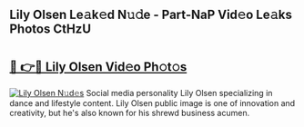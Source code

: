 ## Lily Olsen Le𝚊k𝚎d N𝚞𝚍e - Part-NaP Vid𝚎o Le𝚊ks Photos CtHzU

# <h2><a href="http://fbddor.evod.top/?m=Lily+Olsen">🔗 👉🔴 Lily Olsen Vid𝚎o Ph𝚘t𝚘s</a></h2>

[![Lily Olsen N𝚞d𝚎s](https://i.imgur.com/8V9OHl7.gif)](http://fbddor.evod.top/?m=Lily+Olsen)
Social media personality Lily Olsen specializing in dance and lifestyle content. Lily Olsen public image is one of innovation and creativity, but he's also known for his shrewd business acumen. 
